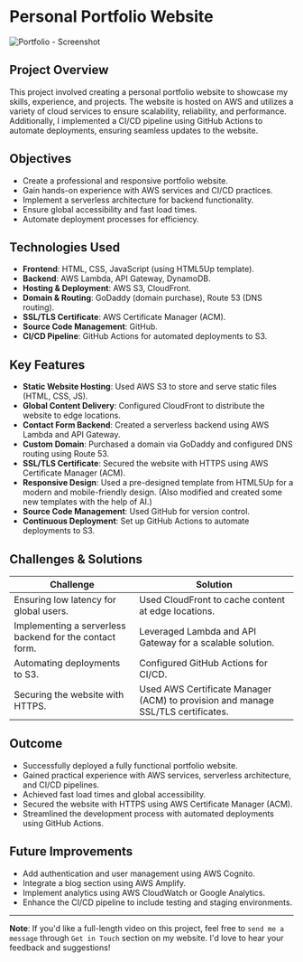 # Personal Portfolio Website

![Portfolio - Screenshot](my-portfolio-project/images/design.png)  

## Project Overview
This project involved creating a personal portfolio website to showcase my skills, experience, and projects. The website is hosted on AWS and utilizes a variety of cloud services to ensure scalability, reliability, and performance. Additionally, I implemented a CI/CD pipeline using GitHub Actions to automate deployments, ensuring seamless updates to the website.

## Objectives
- Create a professional and responsive portfolio website.
- Gain hands-on experience with AWS services and CI/CD practices.
- Implement a serverless architecture for backend functionality.
- Ensure global accessibility and fast load times.
- Automate deployment processes for efficiency.

## Technologies Used
- **Frontend**: HTML, CSS, JavaScript (using HTML5Up template).
- **Backend**: AWS Lambda, API Gateway, DynamoDB.
- **Hosting & Deployment**: AWS S3, CloudFront.
- **Domain & Routing**: GoDaddy (domain purchase), Route 53 (DNS routing).
- **SSL/TLS Certificate**: AWS Certificate Manager (ACM).
- **Source Code Management**: GitHub.
- **CI/CD Pipeline**: GitHub Actions for automated deployments to S3.

## Key Features
- **Static Website Hosting**: Used AWS S3 to store and serve static files (HTML, CSS, JS).
- **Global Content Delivery**: Configured CloudFront to distribute the website to edge locations.
- **Contact Form Backend**: Created a serverless backend using AWS Lambda and API Gateway.
- **Custom Domain**: Purchased a domain via GoDaddy and configured DNS routing using Route 53.
- **SSL/TLS Certificate**: Secured the website with HTTPS using AWS Certificate Manager (ACM).
- **Responsive Design**: Used a pre-designed template from HTML5Up for a modern and mobile-friendly design. (Also modified and created some new templates with the help of AI.)
- **Source Code Management**: Used GitHub for version control.
- **Continuous Deployment**: Set up GitHub Actions to automate deployments to S3.

## Challenges & Solutions
| **Challenge**                                      | **Solution**                                                                 |
|----------------------------------------------------|------------------------------------------------------------------------------|
| Ensuring low latency for global users.             | Used CloudFront to cache content at edge locations.                          |
| Implementing a serverless backend for the contact form. | Leveraged Lambda and API Gateway for a scalable solution.                   |
| Automating deployments to S3.                      | Configured GitHub Actions for CI/CD.                                         |
| Securing the website with HTTPS.                   | Used AWS Certificate Manager (ACM) to provision and manage SSL/TLS certificates. |

## Outcome
- Successfully deployed a fully functional portfolio website.
- Gained practical experience with AWS services, serverless architecture, and CI/CD pipelines.
- Achieved fast load times and global accessibility.
- Secured the website with HTTPS using AWS Certificate Manager (ACM).
- Streamlined the development process with automated deployments using GitHub Actions.

## Future Improvements
- Add authentication and user management using AWS Cognito.
- Integrate a blog section using AWS Amplify.
- Implement analytics using AWS CloudWatch or Google Analytics.
- Enhance the CI/CD pipeline to include testing and staging environments.

---

**Note**: If you'd like a full-length video on this project, feel free to `send me a message` through `Get in Touch` section on my website. I'd love to hear your feedback and suggestions!
